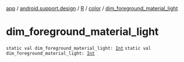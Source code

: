 [app](../../../index.md) / [android.support.design](../../index.md) / [R](../index.md) / [color](index.md) / [dim_foreground_material_light](./dim_foreground_material_light.md)

# dim_foreground_material_light

`static val dim_foreground_material_light: `[`Int`](https://kotlinlang.org/api/latest/jvm/stdlib/kotlin/-int/index.html)
`static val dim_foreground_material_light: `[`Int`](https://kotlinlang.org/api/latest/jvm/stdlib/kotlin/-int/index.html)